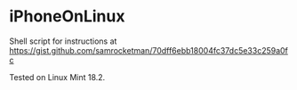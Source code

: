# iPhoneOnLinux

Shell script for instructions at https://gist.github.com/samrocketman/70dff6ebb18004fc37dc5e33c259a0fc

Tested on Linux Mint 18.2.

